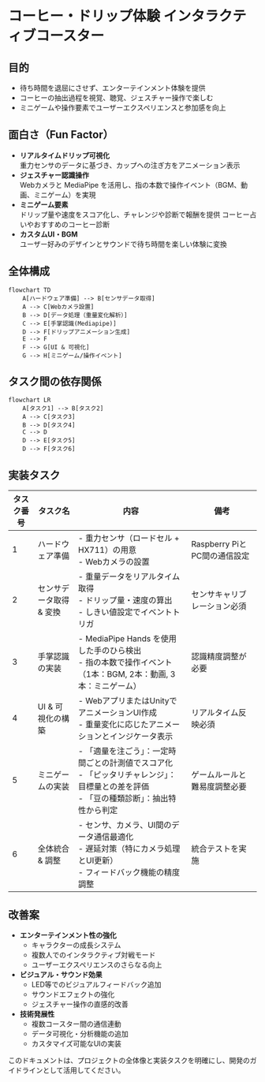 <!-- filepath: /C:/Users/cappu/Cafe/ProjectSummary.md -->

# コーヒー・ドリップ体験 インタラクティブコースター

## 目的
- 待ち時間を退屈にさせず、エンターテインメント体験を提供
- コーヒーの抽出過程を視覚、聴覚、ジェスチャー操作で楽しむ
- ミニゲームや操作要素でユーザーエクスペリエンスと参加感を向上

## 面白さ（Fun Factor）
- **リアルタイムドリップ可視化**  
  重力センサのデータに基づき、カップへの注ぎ方をアニメーション表示
- **ジェスチャー認識操作**  
  Webカメラと MediaPipe を活用し、指の本数で操作イベント（BGM、動画、ミニゲーム）を実現
- **ミニゲーム要素**  
  ドリップ量や速度をスコア化し、チャレンジや診断で報酬を提供
  コーヒー占いやおすすめのコーヒー診断
- **カスタムUI・BGM**  
  ユーザー好みのデザインとサウンドで待ち時間を楽しい体験に変換

## 全体構成
```mermaid
flowchart TD
    A[ハードウェア準備] --> B[センサデータ取得]
    A --> C[Webカメラ設置]
    B --> D[データ処理（重量変化解析）]
    C --> E[手掌認識(Mediapipe)]
    D --> F[ドリップアニメーション生成]
    E --> F
    F --> G[UI & 可視化]
    G --> H[ミニゲーム/操作イベント]
```

## タスク間の依存関係
```mermaid
flowchart LR
    A[タスク1] --> B[タスク2]
    A --> C[タスク3]
    B --> D[タスク4]
    C --> D
    D --> E[タスク5]
    D --> F[タスク6]
```

## 実装タスク
| タスク番号 | タスク名                 | 内容                                                                                                          | 備考                            |
|----------|------------------------|---------------------------------------------------------------------------------------------------------------|---------------------------------|
| 1        | ハードウェア準備       | - 重力センサ（ロードセル + HX711）の用意<br>- Webカメラの設置                                                   | Raspberry PiとPC間の通信設定     |
| 2        | センサデータ取得 & 変換 | - 重量データをリアルタイム取得<br>- ドリップ量・速度の算出<br>- しきい値設定でイベントトリガ                        | センサキャリブレーション必須    |
| 3        | 手掌認識の実装         | - MediaPipe Hands を使用した手のひら検出<br>- 指の本数で操作イベント（1本：BGM, 2本：動画, 3本：ミニゲーム）        | 認識精度調整が必要              |
| 4        | UI & 可視化の構築      | - WebアプリまたはUnityでアニメーションUI作成<br>- 重量変化に応じたアニメーションとインジケータ表示                  | リアルタイム反映必須             |
| 5        | ミニゲームの実装       | - 「適量を注ごう」：一定時間ごとの計測値でスコア化<br>- 「ピッタリチャレンジ」：目標量との差を評価<br>- 「豆の種類診断」：抽出特性から判定 | ゲームルールと難易度調整必要      |
| 6        | 全体統合 & 調整        | - センサ、カメラ、UI間のデータ通信最適化<br>- 遅延対策（特にカメラ処理とUI更新）<br>- フィードバック機能の精度調整      | 統合テストを実施                |

## 改善案
- **エンターテインメント性の強化**
  - キャラクターの成長システム
  - 複数人でのインタラクティブ対戦モード
  - ユーザーエクスペリエンスのさらなる向上
- **ビジュアル・サウンド効果**
  - LED等でのビジュアルフィードバック追加
  - サウンドエフェクトの強化
  - ジェスチャー操作の直感的改善
- **技術発展性**
  - 複数コースター間の通信連動
  - データ可視化・分析機能の追加
  - カスタマイズ可能なUIの実装

このドキュメントは、プロジェクトの全体像と実装タスクを明確にし、開発のガイドラインとして活用してください。

